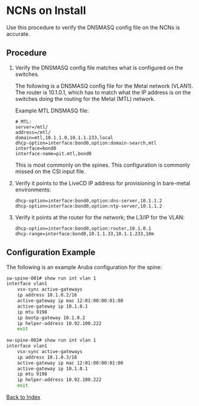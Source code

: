 
# NCNs on Install

Use this procedure to verify the DNSMASQ config file on the NCNs is accurate.

## Procedure

1. Verify the DNSMASQ config file matches what is configured on the switches.

    The following is a DNSMASQ config file for the Metal network (VLAN1). The router is 10.1.0.1, which has to match what the IP address is on the switches doing the routing for the Metal (MTL) network.  

    Example MTL DNSMASQ file:

    ```
    # MTL:
    server=/mtl/
    address=/mtl/
    domain=mtl,10.1.1.0,10.1.1.233,local
    dhcp-option=interface:bond0,option:domain-search,mtl
    interface=bond0
    interface-name=pit.mtl,bond0
    ```

    This is most commonly on the spines. This configuration is commonly missed on the CSI input file.

1. Verify it points to the LiveCD IP address for provisioning in bare-metal environments:

    ```
    dhcp-option=interface:bond0,option:dns-server,10.1.1.2
    dhcp-option=interface:bond0,option:ntp-server,10.1.1.2
    ```

1. Verify it points at the router for the network; the L3/IP for the VLAN:

    ```
    dhcp-option=interface:bond0,option:router,10.1.0.1
    dhcp-range=interface:bond0,10.1.1.33,10.1.1.233,10m
    ```

## Configuration Example

The following is an example Aruba configuration for the spine:

```bash
sw-spine-001# show run int vlan 1
interface vlan1
    vsx-sync active-gateways
    ip address 10.1.0.2/16
    active-gateway ip mac 12:01:00:00:01:00
    active-gateway ip 10.1.0.1
    ip mtu 9198
    ip bootp-gateway 10.1.0.2
    ip helper-address 10.92.100.222
    exit
 
sw-spine-002# show run int vlan 1
interface vlan1
    vsx-sync active-gateways
    ip address 10.1.0.3/16
    active-gateway ip mac 12:01:00:00:01:00
    active-gateway ip 10.1.0.1
    ip mtu 9198
    ip helper-address 10.92.100.222
    exit
```

[Back to Index](../index.md)